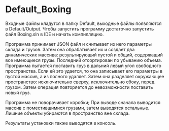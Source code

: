 # Default_Boxing

Входные файлы кладутся в папку Default, выходные файлы появляются в Default/Output.
Чтобы запустить программу достаточно запустить файл Boxing.sln в IDE и начать компилляцию.

Программа принимает JSON файл и считывает из него параметры склада и грузов. 
Затем она обрабатывает их и создает два динамических массива: результирующий пустой и общий, содержащий все имеющиеся грузы. Последний отсортирован по убыванию объема.
Программа пытается поставить груз в дальний левый угол свободного пространства. 
Если ей это удается, то она записывает его параметры в пустой массив, а из полного удаляет.
Затем она разделяет окружающее пространство: исключительно сверху, исключительно сбоку, перед грузом. Затем операция повторяется до невозможности поставить новый груз.

Программа не поворачивает коробки; При выводе сначала выводится массив с поместившимися грузами, затем выводятся остальные. 
Лишние объекты убираются в пространство вне склада.

Результаты установки также выводятся в консоль.
